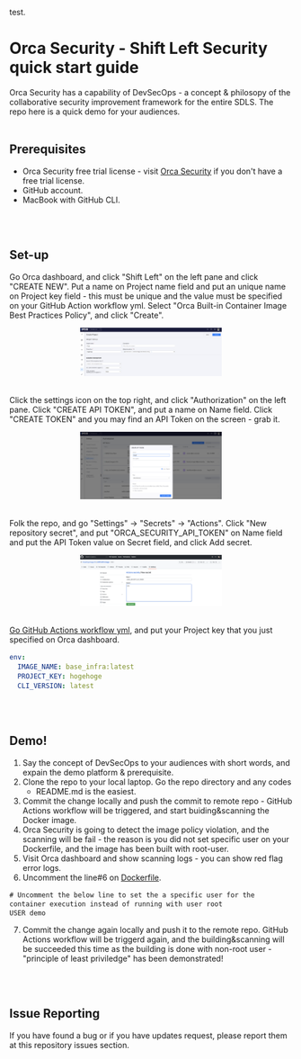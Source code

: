test.

# Orca Security - Shift Left Security quick start guide
Orca Security has a capability of DevSecOps - a concept & philosopy of the
collaborative security improvement framework for the entire SDLS. The repo here
is a quick demo for your audiences.
<br>
<br>


## Prerequisites
- Orca Security free trial license - visit [Orca Security](https://orca.security/lp/cloud-security-risk-assessment/) if you don't have
  a free trial license.
- GitHub account.
- MacBook with GitHub CLI.
<br>
<br>


## Set-up
Go Orca dashboard, and click "Shift Left" on the left pane and click "CREATE NEW". Put a name on Project name field and put an unique name on Project key field - this must be unique and the value must be specified on your GitHub Action workflow yml. Select "Orca Built-in Container Image Best Practices Policy", and click "Create".
<br>
<div align="center">
<img src="./images/2.png" width=50%>
</div>
<br>

Click the settings icon on the top right, and click "Authorization" on the left
pane. Click "CREATE API TOKEN", and put a name on Name field. Click "CREATE
TOKEN" and you may find an API Token on the screen - grab it.
<br>
<div align="center">
<img src="./images/1.png" width=50%>
</div>
<br>

Folk the repo, and go "Settings" -> "Secrets" -> "Actions". Click "New
repository secret", and put "ORCA_SECURITY_API_TOKEN" on Name field and put the
API Token value on Secret field, and click Add secret.
<div align="center">
<img src="./images/3.png" width=50%>
</div>
<br>

[Go GitHub Actions workflow yml](https://github.com/hisashiyamaguchi/shift-left-image/blob/main/.github/workflows/ci-with-imagescan-pipeline.yml), and put your Project key that you just
specified on Orca dashboard.
```yml
env: 
  IMAGE_NAME: base_infra:latest
  PROJECT_KEY: hogehoge
  CLI_VERSION: latest
```

<br>
<br>


## Demo!
1. Say the concept of DevSecOps to your audiences with short words, and expain the
demo platform & prerequisite.
2. Clone the repo to your local laptop. Go the repo directory and any codes
   - README.md is the easiest.
3. Commit the change locally and push the commit to remote repo - GitHub
   Actions workflow will be triggered, and start buiding&scanning the Docker
image.
4. Orca Security is going to detect the image policy violation, and the
   scanning will be fail - the reason is you did not set specific user on your
Dockerfile, and the image has been built with root-user.
5. Visit Orca dashboard and show scanning logs - you can show red flag error
   logs.
6. Uncomment the line#6 on [Dockerfile](https://github.com/hisashiyamaguchi/shift-left-image/blob/main/Dockerfile).
```text
# Uncomment the below line to set the a specific user for the container execution instead of running with user root
USER demo
```
7. Commit the change again locally and push it to the remote repo. GitHub
   Actions workflow will be triggerd again, and the building&scanning will be
succeeded this time as the building is done with non-root user - "principle of
least priviledge" has been demonstrated!
<br>
<br>

## Issue Reporting
If you have found a bug or if you have updates request, please report them at this repository issues section.
